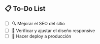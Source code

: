 ## 📋 To-Do List

- [ ] 🔍 Mejorar el SEO del sitio
- [ ] 📱 Verificar y ajustar el diseño responsive
- [ ] 🚀 Hacer deploy a producción
